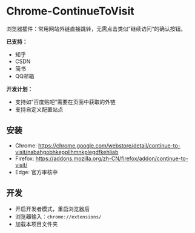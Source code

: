 # Chrome-ContinueToVisit

浏览器插件：常用网站外链直接跳转，无需点击类似”继续访问“的确认按钮。

**已支持：**

- 知乎
- CSDN
- 简书
- QQ邮箱

**开发计划：**

- 支持如”百度贴吧“需要在页面中获取的外链
- 支持自定义配置站点

## 安装

- Chrome: https://chrome.google.com/webstore/detail/continue-to-visit/nabahgobhkeppllhmnkplegdfkehliab
- Firefox: https://addons.mozilla.org/zh-CN/firefox/addon/continue-to-visit/
- Edge: 官方审核中
## 开发

- 开启开发者模式，重启浏览器后
- 浏览器输入：`chrome://extensions/`
- 加载本项目文件夹